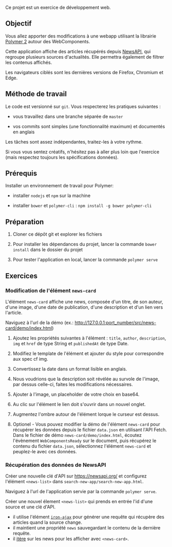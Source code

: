 Ce projet est un exercice de développement web.

## Objectif

Vous allez apporter des modifications à une webapp utilisant la librairie [Polymer 2](https://www.polymer-project.org/2.0/start/quick-tour) autour des WebComponents.

Cette application affiche des articles récupérés depuis [NewsAPI](https://newsapi.org/), qui regroupe plusieurs sources d'actualités. Elle permettra également de filtrer les contenus affichés.

Les navigateurs ciblés sont les dernières versions de Firefox, Chromium et Edge.

## Méthode de travail

Le code est versionné sur ```git```. Vous respecterez les pratiques suivantes :

- vous travaillez dans une branche séparée de ```master```

- vos commits sont simples (une fonctionnalité maximum) et documentés en anglais

Les tâches sont assez indépendantes, traitez-les à votre rythme.

Si vous vous sentez créatifs, n'hésitez pas à aller plus loin que l'exercice (mais respectez toujours les spécifications données).

## Prérequis

Installer un environnement de travail pour Polymer:

- installer ```nodejs``` et ```npm``` sur la machine

- installer ```bower``` et ```polymer-cli``` : ```npm install -g bower polymer-cli```

## Préparation

1) Cloner ce dépôt git et explorer les fichiers

2) Pour installer les dépendances du projet, lancer la commande ```bower install``` dans le dossier du projet

3) Pour tester l'application en local, lancer la commande ```polymer serve```

## Exercices

### Modification de l'élément `news-card`

L'élément `news-card` affiche une news, composée d'un titre, de son auteur, d'une image, d'une date de publication, d'une description et d'un lien vers l'article.

Naviguez à l'url de la démo (ex.: http://127.0.0.1:port_number/src/news-card/demo/index.html)

1) Ajoutez les propriétés suivantes à l'élément :
`title`, `author`, `description`, `img` et `href` de type String et `publishedAt` de type Date.

2) Modifiez le template de l'élément et ajouter du style pour correspondre aux spec cf img.

3) Convertissez la date dans un format lisible en anglais.

4) Nous voudrions que la description soit révélée au survole de l'image, par dessus celle-ci, faites les modifications nécessaires.

5) Ajouter à l'image, un placeholder de votre choix en base64.

6) Au clic sur l'élément le lien doit s'ouvrir dans un nouvel onglet.

7) Augmentez l'ombre autour de l'élément lorque le curseur est dessus.

8) Optionel - Vous pouvez modifier la démo de l'élément `news-card` pour récupérer les données depuis le fichier `data.json` en utilisant l'API Fetch. Dans le fichier de démo `news-card/demo/index.html`, écoutez l'évènement `WebComponentsReady` sur le document, puis récupérez le contenu du fichier `data.json`, sélectionnez l'élément `news-card` et peuplez-le avec ces données.

### Récupération des données de NewsAPI

Créer une nouvelle clé d'API sur https://newsapi.org/ et configurez l'élément `<news-list>` dans `search-new-app/search-new-app.html`.

Naviguez à l'url de l'application servie par la commande `polymer serve`.

Créer une nouvel élement `<news-list>` qui prends en entrée l'id d'une source et une clé d'API.

- il utilise l'élément [`iron-ajax`](https://www.webcomponents.org/element/PolymerElements/iron-ajax) pour générer une requête qui récupère des articles quand la source change.
- il maintient une propriété `news` sauvegardant le contenu de la dernière requête.
- il [itère](https://www.polymer-project.org/2.0/docs/devguide/templates)  sur les news pour les afficher avec `<news-card>`.